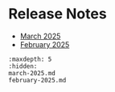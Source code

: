 # Release Notes

- [March 2025](./march-2025.md)
- [February 2025](./february-2025.md)

```{toctree}
:maxdepth: 5
:hidden:
march-2025.md
february-2025.md
```
